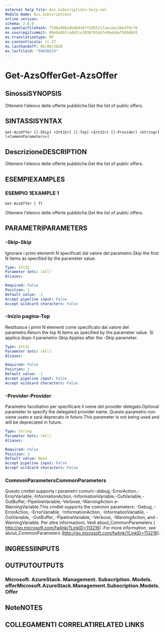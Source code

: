 ```yaml
---
external help file: Azs.Subscriptions-help.xml
Module Name: Azs.Subscriptions
online version: ''
schema: 2.0.0
ms.openlocfilehash: 77d6a4861dbdb93dff2d5511faeceac30e3f9cf8
ms.sourcegitcommit: 09eb4dbfcad6fce303b793dafe9bebdef589db03
ms.translationtype: MT
ms.contentlocale: it-IT
ms.lasthandoff: 08/08/2020
ms.locfileid: "94030223"
---
```

# <span data-ttu-id="08612-101">Get-AzsOffer</span><span class="sxs-lookup"><span data-stu-id="08612-101">Get-AzsOffer</span></span>

## <span data-ttu-id="08612-102">Sinossi</span><span class="sxs-lookup"><span data-stu-id="08612-102">SYNOPSIS</span></span>
<span data-ttu-id="08612-103">Ottenere l'elenco delle offerte pubbliche.</span><span class="sxs-lookup"><span data-stu-id="08612-103">Get the list of public offers.</span></span>

## <span data-ttu-id="08612-104">SINTASSI</span><span class="sxs-lookup"><span data-stu-id="08612-104">SYNTAX</span></span>

```
Get-AzsOffer [[-Skip] <Int32>] [[-Top] <Int32>] [[-Provider] <String>] [<CommonParameters>]
```

## <span data-ttu-id="08612-105">Descrizione</span><span class="sxs-lookup"><span data-stu-id="08612-105">DESCRIPTION</span></span>
<span data-ttu-id="08612-106">Ottenere l'elenco delle offerte pubbliche.</span><span class="sxs-lookup"><span data-stu-id="08612-106">Get the list of public offers.</span></span>

## <span data-ttu-id="08612-107">ESEMPI</span><span class="sxs-lookup"><span data-stu-id="08612-107">EXAMPLES</span></span>

### <span data-ttu-id="08612-108">ESEMPIO 1</span><span class="sxs-lookup"><span data-stu-id="08612-108">EXAMPLE 1</span></span>
```
Get-AzsOffer | fl
```

<span data-ttu-id="08612-109">Ottenere l'elenco delle offerte pubbliche.</span><span class="sxs-lookup"><span data-stu-id="08612-109">Get the list of public offers.</span></span>

## <span data-ttu-id="08612-110">PARAMETRI</span><span class="sxs-lookup"><span data-stu-id="08612-110">PARAMETERS</span></span>

### <span data-ttu-id="08612-111">-Skip</span><span class="sxs-lookup"><span data-stu-id="08612-111">-Skip</span></span>
<span data-ttu-id="08612-112">Ignorare i primi elementi N specificati dal valore del parametro.</span><span class="sxs-lookup"><span data-stu-id="08612-112">Skip the first N items as specified by the parameter value.</span></span>

```yaml
Type: Int32
Parameter Sets: (All)
Aliases:

Required: False
Position: 1
Default value: -1
Accept pipeline input: False
Accept wildcard characters: False
```

### <span data-ttu-id="08612-113">-Inizio pagina</span><span class="sxs-lookup"><span data-stu-id="08612-113">-Top</span></span>
<span data-ttu-id="08612-114">Restituisce i primi N elementi come specificato dal valore del parametro.</span><span class="sxs-lookup"><span data-stu-id="08612-114">Return the top N items as specified by the parameter value.</span></span>
<span data-ttu-id="08612-115">Si applica dopo il parametro-Skip.</span><span class="sxs-lookup"><span data-stu-id="08612-115">Applies after the -Skip parameter.</span></span>

```yaml
Type: Int32
Parameter Sets: (All)
Aliases:

Required: False
Position: 2
Default value: -1
Accept pipeline input: False
Accept wildcard characters: False
```

### <span data-ttu-id="08612-116">-Provider</span><span class="sxs-lookup"><span data-stu-id="08612-116">-Provider</span></span>
<span data-ttu-id="08612-117">Parametro facoltativo per specificare il nome del provider delegato.</span><span class="sxs-lookup"><span data-stu-id="08612-117">Optional parameter to specify the delegated provider name.</span></span> <span data-ttu-id="08612-118">Questo parametro non viene usato e sarà deprecato in futuro.</span><span class="sxs-lookup"><span data-stu-id="08612-118">This parameter is not being used and will be deprecated in future.</span></span>

```yaml
Type: String
Parameter Sets: (All)
Aliases:

Required: False
Position: 3
Default value: None
Accept pipeline input: False
Accept wildcard characters: False
```

### <span data-ttu-id="08612-119">CommonParameters</span><span class="sxs-lookup"><span data-stu-id="08612-119">CommonParameters</span></span>
<span data-ttu-id="08612-120">Questo cmdlet supporta i parametri comuni:-debug,-ErrorAction,-ErrorVariable,-InformationAction,-InformationVariable,-OutVariable,-OutBuffer,-PipelineVariable,-Verbose,-WarningAction e-WarningVariable.</span><span class="sxs-lookup"><span data-stu-id="08612-120">This cmdlet supports the common parameters: -Debug, -ErrorAction, -ErrorVariable, -InformationAction, -InformationVariable, -OutVariable, -OutBuffer, -PipelineVariable, -Verbose, -WarningAction, and -WarningVariable.</span></span> <span data-ttu-id="08612-121">Per altre informazioni, Vedi about_CommonParameters ( http://go.microsoft.com/fwlink/?LinkID=113216) .</span><span class="sxs-lookup"><span data-stu-id="08612-121">For more information, see about_CommonParameters (http://go.microsoft.com/fwlink/?LinkID=113216).</span></span>

## <span data-ttu-id="08612-122">INGRESSI</span><span class="sxs-lookup"><span data-stu-id="08612-122">INPUTS</span></span>

## <span data-ttu-id="08612-123">OUTPUT</span><span class="sxs-lookup"><span data-stu-id="08612-123">OUTPUTS</span></span>

### <span data-ttu-id="08612-124">Microsoft. AzureStack. Management. Subscription. Models. offer</span><span class="sxs-lookup"><span data-stu-id="08612-124">Microsoft.AzureStack.Management.Subscription.Models.Offer</span></span>

## <span data-ttu-id="08612-125">Note</span><span class="sxs-lookup"><span data-stu-id="08612-125">NOTES</span></span>

## <span data-ttu-id="08612-126">COLLEGAMENTI CORRELATI</span><span class="sxs-lookup"><span data-stu-id="08612-126">RELATED LINKS</span></span>

